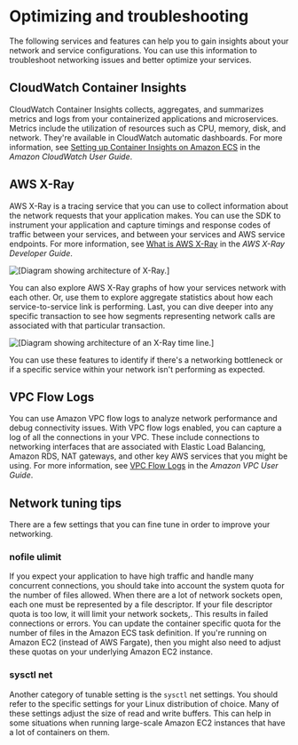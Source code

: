 # Optimizing and troubleshooting<a name="networking-troubleshooting"></a>

The following services and features can help you to gain insights about your network and service configurations\. You can use this information to troubleshoot networking issues and better optimize your services\.

## CloudWatch Container Insights<a name="networking-troubleshooting-containerinsights"></a>

CloudWatch Container Insights collects, aggregates, and summarizes metrics and logs from your containerized applications and microservices\. Metrics include the utilization of resources such as CPU, memory, disk, and network\. They're available in CloudWatch automatic dashboards\. For more information, see [Setting up Container Insights on Amazon ECS](https://docs.aws.amazon.com/AmazonCloudWatch/latest/monitoring/deploy-container-insights-ECS.html) in the *Amazon CloudWatch User Guide*\.

## AWS X\-Ray<a name="networking-troubleshooting-xray"></a>

AWS X\-Ray is a tracing service that you can use to collect information about the network requests that your application makes\. You can use the SDK to instrument your application and capture timings and response codes of traffic between your services, and between your services and AWS service endpoints\. For more information, see [What is AWS X\-Ray](https://docs.aws.amazon.com/xray/latest/devguide/aws-xray.html) in the *AWS X\-Ray Developer Guide*\.

![\[Diagram showing architecture of X-Ray.\]](http://docs.aws.amazon.com/AmazonECS/latest/bestpracticesguide/images/xray.png)

You can also explore AWS X\-Ray graphs of how your services network with each other\. Or, use them to explore aggregate statistics about how each service\-to\-service link is performing\. Last, you can dive deeper into any specific transaction to see how segments representing network calls are associated with that particular transaction\.

![\[Diagram showing architecture of an X-Ray time line.\]](http://docs.aws.amazon.com/AmazonECS/latest/bestpracticesguide/images/xray-timeline.png)

You can use these features to identify if there's a networking bottleneck or if a specific service within your network isn't performing as expected\.

## VPC Flow Logs<a name="networking-troubleshooting-vpcflowlogs"></a>

You can use Amazon VPC flow logs to analyze network performance and debug connectivity issues\. With VPC flow logs enabled, you can capture a log of all the connections in your VPC\. These include connections to networking interfaces that are associated with Elastic Load Balancing, Amazon RDS, NAT gateways, and other key AWS services that you might be using\. For more information, see [VPC Flow Logs](https://docs.aws.amazon.com/vpc/latest/userguide/flow-logs.html) in the *Amazon VPC User Guide*\.

## Network tuning tips<a name="networking-troubleshooting-tuning"></a>

There are a few settings that you can fine tune in order to improve your networking\.

### nofile ulimit<a name="networking-troubleshooting-tuning-nofile"></a>

If you expect your application to have high traffic and handle many concurrent connections, you should take into account the system quota for the number of files allowed\. When there are a lot of network sockets open, each one must be represented by a file descriptor\. If your file descriptor quota is too low, it will limit your network sockets,\. This results in failed connections or errors\. You can update the container specific quota for the number of files in the Amazon ECS task definition\. If you're running on Amazon EC2 \(instead of AWS Fargate\), then you might also need to adjust these quotas on your underlying Amazon EC2 instance\.

### sysctl net<a name="networking-troubleshooting-tuning-sysctl"></a>

Another category of tunable setting is the `sysctl` net settings\. You should refer to the specific settings for your Linux distribution of choice\. Many of these settings adjust the size of read and write buffers\. This can help in some situations when running large\-scale Amazon EC2 instances that have a lot of containers on them\.